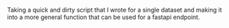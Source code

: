 Taking a quick and dirty script that I wrote for a single dataset
and making it into a more general function that can be used for
a fastapi endpoint.
